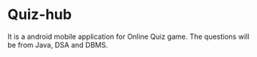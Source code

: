 # Quiz-hub
It is a android mobile application for Online Quiz game. The questions will be from Java, DSA and DBMS.
